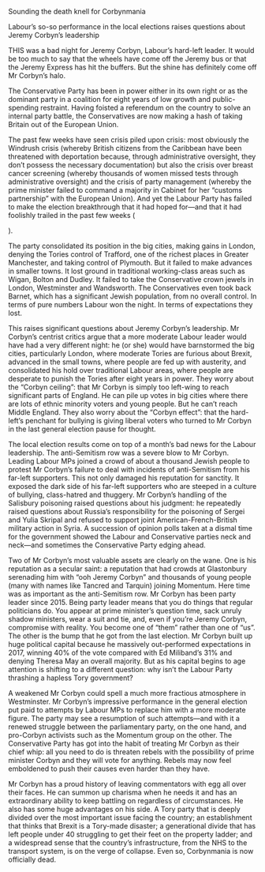 Sounding the death knell for Corbynmania

Labour’s so-so performance in the local elections raises questions about Jeremy Corbyn’s leadership

THIS was a bad night for Jeremy Corbyn, Labour’s hard-left leader. It would be too much to say that the wheels have come off the Jeremy bus or that the Jeremy Express has hit the buffers. But the shine has definitely come off Mr Corbyn’s halo.

The Conservative Party has been in power either in its own right or as the dominant party in a coalition for eight years of low growth and public-spending restraint. Having foisted a referendum on the country to solve an internal party battle, the Conservatives are now making a hash of taking Britain out of the European Union.

The past few weeks have seen crisis piled upon crisis: most obviously the Windrush crisis (whereby British citizens from the Caribbean have been threatened with deportation because, through administrative oversight, they don’t possess the necessary documentation) but also the crisis over breast cancer screening (whereby thousands of women missed tests through administrative oversight) and the crisis of party management (whereby the prime minister failed to command a majority in Cabinet for her “customs partnership” with the European Union). And yet the Labour Party has failed to make the election breakthrough that it had hoped for—and that it had foolishly trailed in the past few weeks (

).

The party consolidated its position in the big cities, making gains in London, denying the Tories control of Trafford, one of the richest places in Greater Manchester, and taking control of Plymouth. But it failed to make advances in smaller towns. It lost ground in traditional working-class areas such as Wigan, Bolton and Dudley. It failed to take the Conservative crown jewels in London, Westminster and Wandsworth. The Conservatives even took back Barnet, which has a significant Jewish population, from no overall control. In terms of pure numbers Labour won the night. In terms of expectations they lost.

This raises significant questions about Jeremy Corbyn’s leadership. Mr Corbyn’s centrist critics argue that a more moderate Labour leader would have had a very different night: he (or she) would have barnstormed the big cities, particularly London, where moderate Tories are furious about Brexit, advanced in the small towns, where people are fed up with austerity, and consolidated his hold over traditional Labour areas, where people are desperate to punish the Tories after eight years in power. They worry about the “Corbyn ceiling”: that Mr Corbyn is simply too left-wing to reach significant parts of England. He can pile up votes in big cities where there are lots of ethnic minority voters and young people. But he can’t reach Middle England. They also worry about the “Corbyn effect”: that the hard-left’s penchant for bullying is giving liberal voters who turned to Mr Corbyn in the last general election pause for thought.

The local election results come on top of a month’s bad news for the Labour leadership. The anti-Semitism row was a severe blow to Mr Corbyn. Leading Labour MPs joined a crowd of about a thousand Jewish people to protest Mr Corbyn’s failure to deal with incidents of anti-Semitism from his far-left supporters. This not only damaged his reputation for sanctity. It exposed the dark side of his far-left supporters who are steeped in a culture of bullying, class-hatred and thuggery. Mr Corbyn’s handling of the Salisbury poisoning raised questions about his judgment: he repeatedly raised questions about Russia’s responsibility for the poisoning of Sergei and Yulia Skripal and refused to support joint American-French-British military action in Syria. A succession of opinion polls taken at a dismal time for the government showed the Labour and Conservative parties neck and neck—and sometimes the Conservative Party edging ahead.

Two of Mr Corbyn’s most valuable assets are clearly on the wane. One is his reputation as a secular saint: a reputation that had crowds at Glastonbury serenading him with “ooh Jeremy Corbyn” and thousands of young people (many with names like Tancred and Tarquin) joining Momentum. Here time was as important as the anti-Semitism row. Mr Corbyn has been party leader since 2015. Being party leader means that you do things that regular politicians do. You appear at prime minister’s question time, sack unruly shadow ministers, wear a suit and tie, and, even if you’re Jeremy Corbyn, compromise with reality. You become one of “them” rather than one of “us”. The other is the bump that he got from the last election. Mr Corbyn built up huge political capital because he massively out-performed expectations in 2017, winning 40% of the vote compared with Ed Miliband’s 31% and denying Theresa May an overall majority. But as his capital begins to age attention is shifting to a different question: why isn’t the Labour Party thrashing a hapless Tory government?

A weakened Mr Corbyn could spell a much more fractious atmosphere in Westminster. Mr Corbyn’s impressive performance in the general election put paid to attempts by Labour MPs to replace him with a more moderate figure. The party may see a resumption of such attempts—and with it a renewed struggle between the parliamentary party, on the one hand, and pro-Corbyn activists such as the Momentum group on the other. The Conservative Party has got into the habit of treating Mr Corbyn as their chief whip: all you need to do is threaten rebels with the possibility of prime minister Corbyn and they will vote for anything. Rebels may now feel emboldened to push their causes even harder than they have.

Mr Corbyn has a proud history of leaving commentators with egg all over their faces. He can summon up charisma when he needs it and has an extraordinary ability to keep battling on regardless of circumstances. He also has some huge advantages on his side. A Tory party that is deeply divided over the most important issue facing the country; an establishment that thinks that Brexit is a Tory-made disaster; a generational divide that has left people under 40 struggling to get their feet on the property ladder; and a widespread sense that the country’s infrastructure, from the NHS to the transport system, is on the verge of collapse. Even so, Corbynmania is now officially dead.